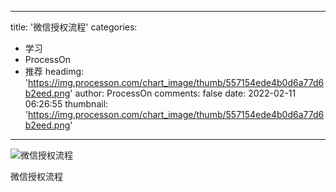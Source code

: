 
---
title: '微信授权流程'
categories: 
 - 学习
 - ProcessOn
 - 推荐
headimg: 'https://img.processon.com/chart_image/thumb/557154ede4b0d6a77d6b2eed.png'
author: ProcessOn
comments: false
date: 2022-02-11 06:26:55
thumbnail: 'https://img.processon.com/chart_image/thumb/557154ede4b0d6a77d6b2eed.png'
---

<div>   
<img class="thumb" alt="微信授权流程" src="https://img.processon.com/chart_image/thumb/557154ede4b0d6a77d6b2eed.png" referrerpolicy="no-referrer">
<p>微信授权流程</p>  
</div>
            
